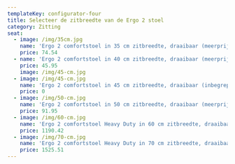```yaml
---
templateKey: configurator-four
title: Selecteer de zitbreedte van de Ergo 2 stoel
category: Zitting
seat:
  - image: /img/35cm.jpg
    name: 'Ergo 2 comfortstoel in 35 cm zitbreedte, draaibaar (meerprijs)'
    price: 74.54
  - name: 'Ergo 2 comfortstoel in 40 cm zitbreedte, draaibaar (meerprijs)'
    price: 45.95
    image: /img/45-cm.jpg
  - image: /img/45-cm.jpg
    name: 'Ergo 2 comfortstoel in 45 cm zitbreedte, draaibaar (inbegrepen)'
    price: 0
  - image: /img/50-cm.jpg
    name: 'Ergo 2 comfortstoel in 50 cm zitbreedte, draaibaar (meerprijs)'
    price: 91.95
  - image: /img/60-cm.jpg
    name: 'Ergo 2 comfortstoel Heavy Duty in 60 cm zitbreedte, draaibaar (meerprijs)'
    price: 1190.42
  - image: /img/70-cm.jpg
    name: 'Ergo 2 comfortstoel Heavy Duty in 70 cm zitbreedte, draaibaar (meerprijs)'
    price: 1525.51
---
```


